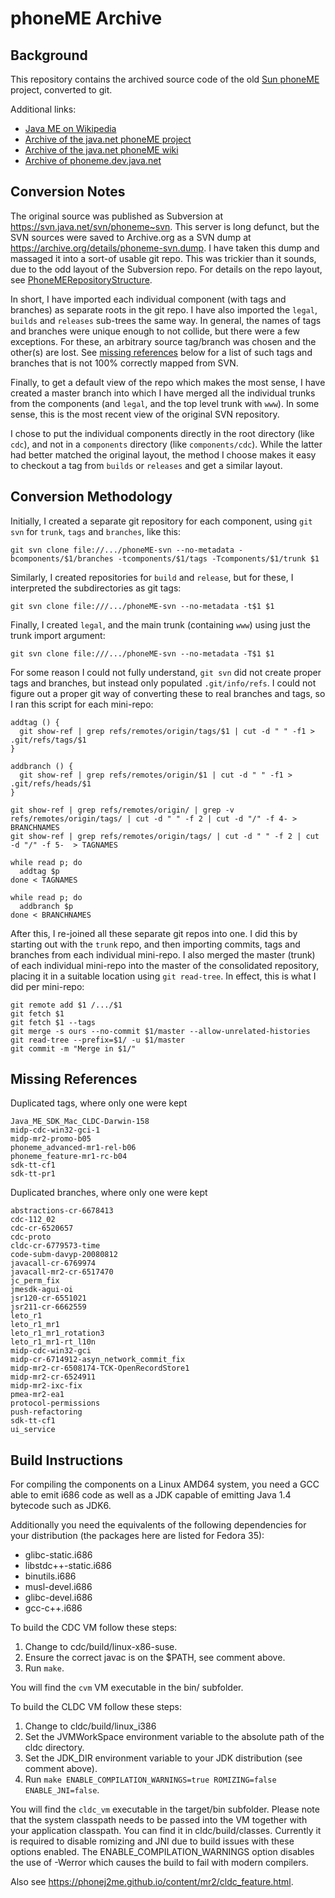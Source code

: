 phoneME Archive
===

Background
---
This repository contains the archived source code of the old [Sun
phoneME](https://en.wikipedia.org/wiki/PhoneME) project, converted to git.

Additional links:
 * [Java ME on Wikipedia](https://en.wikipedia.org/wiki/Java_Platform,_Micro_Edition)
 * [Archive of the java.net phoneME project](https://web.archive.org/web/20170410014909/http://java.net/projects/phoneme)
 * [Archive of the java.net phoneME wiki](https://web.archive.org/web/20070824053825/http://wiki.java.net/bin/view/Mobileandembedded/WebHome)
 * [Archive of phoneme.dev.java.net](https://web.archive.org/web/20070610234355/https://phoneme.dev.java.net/)

Conversion Notes
---
The original source was published as Subversion at
https://svn.java.net/svn/phoneme~svn. This server is long defunct, but the SVN
sources were saved to Archive.org as a SVN dump at
https://archive.org/details/phoneme-svn.dump. I have taken this dump and
massaged it into a sort-of usable git repo. This was trickier than it sounds,
due to the odd layout of the Subversion repo. For details on the repo layout,
see
[PhoneMERepositoryStructure](https://web.archive.org/web/20070827161423/http://wiki.java.net/bin/view/Mobileandembedded/PhoneMERepositoryStructure?TWIKISID=7992c77b1c83a3f85f93aadb39959382).

In short, I have imported each individual component (with tags and branches) as
separate roots in the git repo. I have also imported the `legal`, `builds` and
`releases` sub-trees the same way. In general, the names of tags and branches
were unique enough to not collide, but there were a few exceptions. For these,
an arbitrary source tag/branch was chosen and the other(s) are lost. See
[missing references](#missing-references) below for a list of such tags and
branches that is not 100% correctly mapped from SVN.

Finally, to get a default view of the repo which makes the most sense, I have
created a master branch into which I have merged all the individual trunks from
the components (and `legal`, and the top level trunk with `www`). In some sense,
this is the most recent view of the original SVN repository.

I chose to put the individual components directly in the root directory (like
`cdc`), and not in a `components` directory (like `components/cdc`). While the
latter had better matched the original layout, the method I choose makes it easy
to checkout a tag from `builds` or `releases` and get a similar layout.

Conversion Methodology
---
Initially, I created a separate git repository for each component, using `git
svn` for `trunk`, `tags` and `branches`, like this:

```
git svn clone file://.../phoneME-svn --no-metadata -bcomponents/$1/branches -tcomponents/$1/tags -Tcomponents/$1/trunk $1
```

Similarly, I created repositories for `build` and `release`, but for these, I
interpreted the subdirectories as git tags:

```
git svn clone file:///.../phoneME-svn --no-metadata -t$1 $1
```

Finally, I created `legal`, and the main trunk (containing `www`) using just the
trunk import argument:

```
git svn clone file:///.../phoneME-svn --no-metadata -T$1 $1
```

For some reason I could not fully understand, `git svn` did not create proper
tags and branches, but instead only populated `.git/info/refs`. I could not
figure out a proper git way of converting these to real branches and tags, so I
ran this script for each mini-repo:

```
addtag () {
  git show-ref | grep refs/remotes/origin/tags/$1 | cut -d " " -f1 > .git/refs/tags/$1
}

addbranch () {
  git show-ref | grep refs/remotes/origin/$1 | cut -d " " -f1 > .git/refs/heads/$1
}

git show-ref | grep refs/remotes/origin/ | grep -v refs/remotes/origin/tags/ | cut -d " " -f 2 | cut -d "/" -f 4- > BRANCHNAMES
git show-ref | grep refs/remotes/origin/tags/ | cut -d " " -f 2 | cut -d "/" -f 5-  > TAGNAMES

while read p; do
  addtag $p
done < TAGNAMES

while read p; do
  addbranch $p
done < BRANCHNAMES
```

After this, I re-joined all these separate git repos into one. I did this by
starting out with the `trunk` repo, and then importing commits, tags and
branches from each individual mini-repo. I also merged the master (trunk) of
each individual mini-repo into the master of the consolidated repository,
placing it in a suitable location using `git read-tree`. In effect, this is what
I did per mini-repo:

```
git remote add $1 /.../$1
git fetch $1
git fetch $1 --tags
git merge -s ours --no-commit $1/master --allow-unrelated-histories
git read-tree --prefix=$1/ -u $1/master
git commit -m "Merge in $1/"
```

Missing References
---

Duplicated tags, where only one were kept
```
Java_ME_SDK_Mac_CLDC-Darwin-158
midp-cdc-win32-gci-1
midp-mr2-promo-b05
phoneme_advanced-mr1-rel-b06
phoneme_feature-mr1-rc-b04
sdk-tt-cf1
sdk-tt-pr1
```

Duplicated branches, where only one were kept
```
abstractions-cr-6678413
cdc-112_02
cdc-cr-6520657
cdc-proto
cldc-cr-6779573-time
code-subm-davyp-20080812
javacall-cr-6769974
javacall-mr2-cr-6517470
jc_perm_fix
jmesdk-agui-oi
jsr120-cr-6551021
jsr211-cr-6662559
leto_r1
leto_r1_mr1
leto_r1_mr1_rotation3
leto_r1_mr1-rt_l10n
midp-cdc-win32-gci
midp-cr-6714912-asyn_network_commit_fix
midp-mr2-cr-6508174-TCK-OpenRecordStore1
midp-mr2-cr-6524911
midp-mr2-ixc-fix
pmea-mr2-ea1
protocol-permissions
push-refactoring
sdk-tt-cf1
ui_service
```

Build Instructions
---

For compiling the components on a Linux AMD64 system, you need a GCC able to
emit i686 code as well as a JDK capable of emitting Java 1.4 bytecode such as
JDK6.

Additionally you need the equivalents of the following dependencies for your
distribution (the packages here are listed for Fedora 35):

* glibc-static.i686
* libstdc++-static.i686
* binutils.i686
* musl-devel.i686
* glibc-devel.i686
* gcc-c++.i686

To build the CDC VM follow these steps:

1. Change to cdc/build/linux-x86-suse.
2. Ensure the correct javac is on the $PATH, see comment above.
3. Run `make`.

You will find the `cvm` VM executable in the bin/ subfolder.

To build the CLDC VM follow these steps:

1. Change to cldc/build/linux_i386
2. Set the JVMWorkSpace environment variable to the absolute path of the cldc
   directory.
3. Set the JDK_DIR environment variable to your JDK distribution (see comment
   above).
4. Run `make ENABLE_COMPILATION_WARNINGS=true ROMIZING=false ENABLE_JNI=false`.

You will find the `cldc_vm` executable in the target/bin subfolder. Please note
that the system classpath needs to be passed into the VM together with your
application classpath. You can find it in cldc/build/classes. Currently it is
required to disable romizing and JNI due to build issues with these options
enabled. The ENABLE_COMPILATION_WARNINGS option disables the use of -Werror
which causes the build to fail with modern compilers.

Also see https://phonej2me.github.io/content/mr2/cldc_feature.html.

